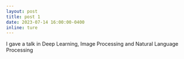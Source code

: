 ```yaml
---
layout: post
title: post 1
date: 2023-07-14 16:00:00-0400
inline: ture
---
```


I gave a talk in Deep Learning, Image Processing and Natural Language Processing
